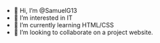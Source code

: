 - 👋 Hi, I’m @SamuelG13
- 👀 I’m interested in IT
- 🌱 I’m currently learning HTML/CSS
- 💞️ I’m looking to collaborate on a project website.
